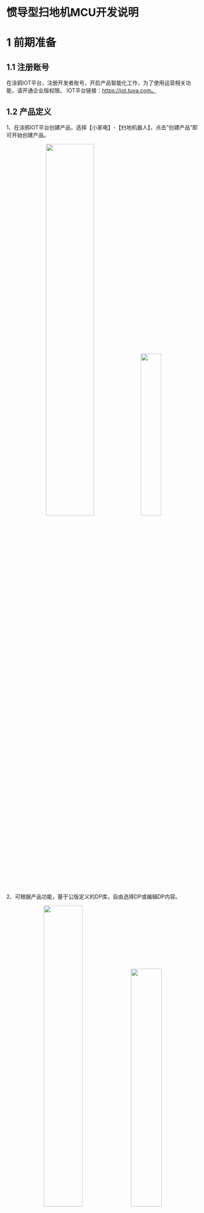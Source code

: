 # 惯导型扫地机MCU开发说明



# 1 前期准备

## 1.1 注册账号

   在涂鸦IOT平台，注册开发者账号，开启产品智能化工作，为了使用运营相关功能，请开通企业版权限。
   IOT平台链接：https://iot.tuya.com。


## 1.2 产品定义

1、在涂鸦IOT平台创建产品，选择【小家电】-【扫地机器人】，点击“创建产品”即可开始创建产品。 

<center class="half">
    <img src="./image/1.2-1.png" width=50%/> 
    <img src="./image/1.2-2.png" width=33%/>
</center>

2、可根据产品功能，基于公版定义的DP库，自由选择DP或编辑DP内容。

<center class="half">
    <img src="./image/1.2-3.png" width=45%/> 
    <img src="./image/1.2-4.png" width=40%/>
</center>

3、产品定义后，选择适配的云模组，并在IOT平台采购样片。

<center class="half">
    <img src="./image/1.2-5.png" width=50%/> 
</center>

4、完成相关定义后，IOT平台会根据产品定义和云模组型号，生成相应的数据协议，请下载并保存。

<center class="half">
    <img src="./image/1.2-6.png" width=50%/> 
</center>

详细操作请参考：



# 2 硬件对接

在硬件开发时，结合MCU主控电路情况，将云模组接入主控电路，实现模组与主控的物理连接，具体过程由开发者自行完成。



**【相关说明请参考】** https://docs.tuya.com/zh/iot/device-development/module/wifi-module/mcu-typical-reference-of-wifi-module/wifie3smodulemcu



# 3 通讯协议

惯导型扫地机设备端与云端及APP的数据交互分为两部分协议，一是产品功能协议（DP协议），二是地图数据协议。

产品功能协议，在产品定义时生成，涵盖各产品功能点的上报和下发方式。（见1.2节）

数据传输协议，用于定义清扫地图的显示方式、地图数据点格式。

## 3.1 功能DP

以惯导型扫地机通用版产品DP定义为例，其产品DP定义如下:

<center class="half">
    <img src="./image/3.1-1.png" width=60%/> 
</center>


根据功能DP的特点，可以将其分为控制类、状态类、传输类三种类型：

控制类DP：主要实现APP和机器间的控制交互，数据类型通常布尔型、枚举型，如清扫开关、清扫模式；

状态类DP：主要实现机器端状态型数据上报，数据类型通常是数值型、字符型，如清扫时间、剩余电量；

传输类DP：主要实现APP和机器间的通讯交互，数据类型通常是字符型、RAW型，如清扫记录、地图参数；



## 3.3 地图传输

地图数据协议主要包括地图参数配置、地图数据包的格式，具体格式如下：

**1、地图参数配置**

机器初始化时，机器向云端上报地图配置参数，用于告知APP，当前地图的长宽、以及坐标原点的位置。

地图参数格式：

```c
  // 地图配置参数定义
  typedef struct
  {
      uint8_t   origin; // 地图原点位置，0-左上角  1-左下角
      uint8_t   width;  // 地图宽度，最大255
      uint8_t   hight;  // 地图高度，最大255      
  }ST_CONFIG; 
```



**2、地图数据包格式**

机器启动清扫时，机器向云端上报地图数据包，APP在收到地图数据后，更新当前地图，呈现完整的清扫地图画面。

地图数据格式：

```c
// 地图坐标点定义
typedef struct
{
    uint8_t   x;
    uint8_t   y;
    uint8_t   type;
} ST_POT;

// 坐标点类型定义
enum enum_point_type
{
    point_type_current   = 0x00,  // 当前点
    point_type_barrier   = 0x01,  // 障碍点
    point_type_cleaned   = 0x02,  // 已清扫点
    point_type_charge    = 0x03， // 充电桩
};
```



## 3.4 相关附件

1、[公版产品标准DP定义及交互参考](https://github.com/LinusZhao/tuya_gyro_robot_demo/blob/master/mcu_sdk/doc/03-DP%E5%AE%9A%E4%B9%89%E5%8F%8A%E4%BA%A4%E4%BA%92_2019_12_2.xlsx)

2、参考[公版产品标准通讯协议](https://docs.tuya.com/zh/iot/device-development/access-mode/mcu-solution-wifi/wifi-general-solution/tuya-cloud-universal-serial-port-access-protocol)的**3.23扫地机地图数据服务(可选)** 章节



## 4  MCU开发

### 4.1 开发方式

机器主控与云模组通过串口通信方式进行通讯，MCU端交互部分的开发有两种方式：

串口指令：MCU与模组通过指令码方式进行交互。优点：代码量少，不占用MCU资源。

接口移植：MCU调用模组的接口函数进行交互。优点：接口丰富，开发方便。

详细说明请参考：

【串口协议】https://docs.tuya.com/zh/iot/device-development/access-mode/mcu-solution-wifi/wifi-general-solution/tuya-cloud-universal-serial-port-access-protocol

【接口移植】：https://docs.tuya.com/zh/iot/device-development/access-mode/mcu-solution-wifi/wifi-general-solution/sdk-transplant



### 4.2 通用功能

**1、配网**

【配网功能及指示灯函数完善】 https://docs.tuya.com/zh/iot/device-development/access-mode/mcu-solution-wifi/wifi-general-solution/sdk-transplant 

**2、OTA**

【确认 MCU 是否需要支固件升级】 https://docs.tuya.com/zh/iot/device-development/access-mode/mcu-solution-wifi/wifi-general-solution/sdk-transplant 



### 4.3 关键交互

**1、DP数据交互**

1）机器启动时，上报初始值到云端；

2）手动启动机器时，上报相应的控制开关、状态数值到云端；

3）清扫开关、清扫模式等控制类DP，机器在接收到APP的指令并成功执行后，上报原始值到云端；

**2、地图配置上报**

```c
/*****************************************************************
 * @Function: app_panel_init
 * @Description: 配置涂鸦智能APP面板显示的地图尺寸和原点位置            
 * @Param: origin, 地图原点位置，0-左上角  1-左下角
 * @Param: map_size, 目前最大支持显示255*255个坐标点
 * @Return: void
 *****************************************************************/
void app_panel_init(unsigned char origin,unsigned short map_size)
{
    unsigned char buffer[3] = {0};
    buffer[0] = origin;
    buffer[1] = map_size >> 8;
    buffer[2] = map_size & 0xFF;
    mcu_dp_raw_update(DPID_MAP_CONFIG,buffer,sizeof(buffer)); //RAW型数据上报;
}
```

**3、地图数据上报**

```c
/*****************************************************************
 * @Function: mcu_map_data_report
 * @Description: 地图数据上报            
 * @Param: id, 地图id号，用于标识一次完整的清扫过程
 * @Param: buffer, 地图坐标点数组
 * @Param: point_num, 坐标点数量
 * @Return: void
 *****************************************************************/
unsigned char  mcu_map_data_report(MAP_ID_S id, ST_POT *buffer, unsigned short point_num)
{
    static unsigned int map_offset = 0;
    static MAP_ID_S last_id = 0;
    unsigned short this_len = 0;

    if(stop_update_flag == ENABLE)
        return SUCCESS;

    if(last_id != id){ // 开始新的清扫，map_id更新
        map_offset = 0;
    }

    this_len = sizeof(ST_POT) * point_num;
    stream_trans(id, map_offset, (unsigned char *)buffer, this_len);
    map_offset += this_len;

    last_id = id;

    return SUCCESS;
}
```

### 4.4 参考源码

【GitHub】 https://github.com/LinusZhao/tuya_gyro_robot_demo/tree/master/mcu_sdk 



# 5 工程调试

**1、功能调试**

机器MCU程序开发完成后，用APP对机器进行配网，在APP上对扫地机进行相关操作，验证指令收发，APP显示、机器执行等是否正确。
<center class="half">
    <img src="./image/5-1.png" width=50%/> 
</center>

**2、单点调试**

当MCU采用在模块化并行开发时，可以借助调试面板功能，单独调试某个DP的逻辑是否正确。（对于定制型项目，在APP定制完成前，也可以采用调试面板进行辅助开发）

<center class="half">
    <img src="./image/5-1.png" width=50%/> 
</center>

**3、日志查询**
IOT平台提供日志查询功能，可以查看扫地机MCU与APP间的数据通讯情况，适用于异常情况下，排查各端的操作情况。

<center class="half">
    <img src="./image/5-2.png" width=80%/> 
</center>



# 6 其他

**1、OTA后台配置**
对于支持MCU固件升级的厂家，可以在此上传MCU固件，进行远程固件升级。上传固件后，先进行固件的测试验证，通过后，才可对外发布固件，确保不影响用户使用。

<center class="half">
    <img src="./image/6-1.png" width=45%/> 
    <img src="./image/6-2.png" width=52%/>
</center>



**2、三方语音开通**
扫地机可以接收Alexa等三方语音的指令，音箱下发的指令码，与DP定义的指令一致，常用的控制功能有开启清扫、结束清扫、回充、寻找机器等。不同音箱支持的指令稍有差异。

三方语音开通请参考：https://tuyainc.github.io/TUYA_IOT_SDK_doc/zh-hans/resource/gyro_voice_open.html